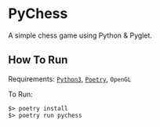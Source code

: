# PyChess

A simple chess game using Python & Pyglet.

## How To Run

Requirements: [``Python3``](https://www.python.org/downloads/), [``Poetry``](https://python-poetry.org/docs/), ``OpenGL``

To Run:
```
$> poetry install
$> poetry run pychess
```